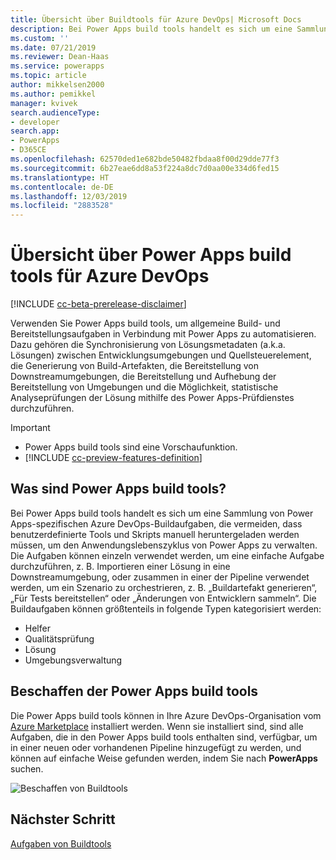```yaml
---
title: Übersicht über Buildtools für Azure DevOps| Microsoft Docs
description: Bei Power Apps build tools handelt es sich um eine Sammlung von Power Apps-spezifischen Azure DevOps-Buildaufgaben, die vermeiden, dass Skripts manuell heruntergeladen werden müssen, um die Entwicklung von Power Apps zu verwalten.
ms.custom: ''
ms.date: 07/21/2019
ms.reviewer: Dean-Haas
ms.service: powerapps
ms.topic: article
author: mikkelsen2000
ms.author: pemikkel
manager: kvivek
search.audienceType:
- developer
search.app:
- PowerApps
- D365CE
ms.openlocfilehash: 62570ded1e682bde50482fbdaa8f00d29dde77f3
ms.sourcegitcommit: 6b27eae6dd8a53f224a8dc7d0aa00e334d6fed15
ms.translationtype: HT
ms.contentlocale: de-DE
ms.lasthandoff: 12/03/2019
ms.locfileid: "2883528"
---
```

# <a name="power-apps-build-tools-for-azure-devops-overview"></a>Übersicht über Power Apps build tools für Azure DevOps


[!INCLUDE [cc-beta-prerelease-disclaimer](../../includes/cc-beta-prerelease-disclaimer.md)]

Verwenden Sie Power Apps build tools, um allgemeine Build- und Bereitstellungsaufgaben in Verbindung mit Power Apps zu automatisieren. Dazu gehören die Synchronisierung von Lösungsmetadaten (a.k.a. Lösungen) zwischen Entwicklungsumgebungen und Quellsteuerelement, die Generierung von Build-Artefakten, die Bereitstellung von Downstreamumgebungen, die Bereitstellung und Aufhebung der Bereitstellung von Umgebungen und die Möglichkeit, statistische Analyseprüfungen der Lösung mithilfe des Power Apps-Prüfdienstes durchzuführen.

> [!IMPORTANT]
>
> - Power Apps build tools sind eine Vorschaufunktion.
> - [!INCLUDE [cc-preview-features-definition](../../includes/cc-preview-features-definition.md)]

  
## <a name="what-are-power-apps-build-tools"></a>Was sind Power Apps build tools?

Bei Power Apps build tools handelt es sich um eine Sammlung von Power Apps-spezifischen Azure DevOps-Buildaufgaben, die vermeiden, dass benutzerdefinierte Tools und Skripts manuell heruntergeladen werden müssen, um den Anwendungslebenszyklus von Power Apps zu verwalten. Die Aufgaben können einzeln verwendet werden, um eine einfache Aufgabe durchzuführen, z. B. Importieren einer Lösung in eine Downstreamumgebung, oder zusammen in einer der Pipeline verwendet werden, um ein Szenario zu orchestrieren, z. B. „Buildartefakt generieren“, „Für Tests bereitstellen“ oder „Änderungen von Entwicklern sammeln“. Die Buildaufgaben können größtenteils in folgende Typen kategorisiert werden:

- Helfer 
- Qualitätsprüfung 
- Lösung 
- Umgebungsverwaltung 

## <a name="get-the-power-apps-build-tools"></a>Beschaffen der Power Apps build tools 
Die Power Apps build tools können in Ihre Azure DevOps-Organisation vom [Azure Marketplace](https://marketplace.visualstudio.com/items?itemName=microsoft-IsvExpTools.PowerApps-BuildTools) installiert werden. Wenn sie installiert sind, sind alle Aufgaben, die in den Power Apps build tools enthalten sind, verfügbar, um in einer neuen oder vorhandenen Pipeline hinzugefügt zu werden, und können auf einfache Weise gefunden werden, indem Sie nach **PowerApps** suchen.

![Beschaffen von Buildtools](media/build-tools-download.png)
 
## <a name="next-step"></a>Nächster Schritt

[Aufgaben von Buildtools](build-tools-tasks.md)
